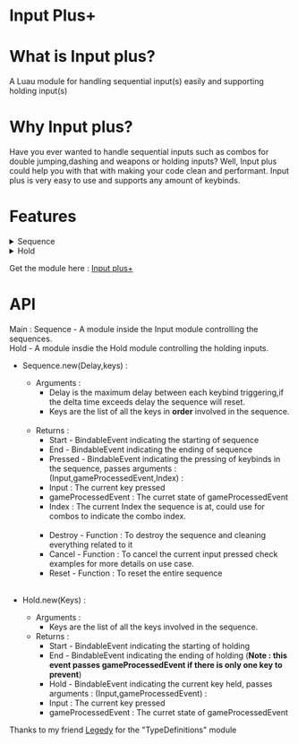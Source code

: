 # Input Plus+
# What is Input plus?
A Luau module for handling sequential input(s) easily and supporting holding input(s)

# Why Input plus?
Have you ever wanted to handle sequential inputs such as combos for double jumping,dashing and weapons or holding inputs? Well, Input plus could help you with that with making your code clean and performant. Input plus is very easy to use and supports any amount of keybinds.

# Features
<details>
  <summary>Sequence</summary>
  - Sequences with delay specified (if delay is nil, no delay is included)<br>
  - Any amount of keybinds can be put in the sequence.<br>
  - Events to indicate starting of sequence,ending of sequence and pressing of keybinds<br>
  - Feature to cancel the current input or reset the sequence.(Commonly used when gameProcessedEvent is true)<br>
</details>
<details>
  <summary>Hold</summary>
  - Any amount of keybinds can be put in the holding list.<br>
  - Events to indicate starting of holding,ending of holding and holding of specific keybinds<br>
  - Feature to cancel the current input.(Commonly used when gameProcessedEvent is true)<br>
</details>

Get the module here : [Input plus+](https://www.roblox.com/library/7599649831/Input-Plus)<br>

# API
Main :
  Sequence - A module inside the Input module controlling the sequences.<br>
  Hold - A module insdie the Hold module controlling the holding inputs.<br>
  
  - Sequence.new(Delay,keys) :<br>
    - Arguments : <br>
      - Delay is the maximum delay between each keybind triggering,if the delta time exceeds delay the sequence will reset.<br>
      - Keys are the list of all the keys in **order** involved in the sequence.<br><br>
    - Returns : <br>
      - Start - BindableEvent indicating the starting of sequence<br>
      - End - BindableEvent indicating the ending of sequence<br>
      - Pressed - BindableEvent indicating the pressing of keybinds in the sequence, passes arguments : (Input,gameProcessedEvent,Index) :<br>
      - Input : The current key pressed<br>
      - gameProcessedEvent : The curret state of gameProcessedEvent <br>
      - Index : The current Index the sequence is at, could use for combos to indicate the combo index.<br><br>
      - Destroy - Function : To destroy the sequence and cleaning everything related to it<br>
      - Cancel - Function : To cancel the current input pressed check examples for more details on use case.<br>
      - Reset - Function : To reset the entire sequence<br><br>
      
  - Hold.new(Keys) : <br>
    - Arguments : <br>
        - Keys are the list of all the keys involved in the sequence.<br>
    - Returns : <br>
      - Start - BindableEvent indicating the starting of holding<br>
      - End - BindableEvent indicating the ending of holding (**Note : this event passes gameProcessedEvent if there is only one key to prevent**)<br>
      - Hold - BindableEvent indicating the current key held, passes arguments : (Input,gameProcessedEvent) :<br>
      - Input : The current key pressed<br>
      - gameProcessedEvent : The curret state of gameProcessedEvent <br>
      
Thanks to my friend [Legedy](https://www.roblox.com/users/1366383020/profile) for the "TypeDefinitions" module


